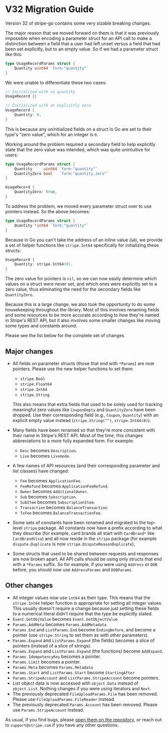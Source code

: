 # V32 Migration Guide

Version 32 of stripe-go contains some very sizable breaking changes.

The major reason that we moved forward on them is that it was previously
impossible when encoding a parameter struct for an API call to make a
distinction between a field that a user had left unset versus a field that had
been set explicitly, but to an empty value. So if we had a parameter struct
like this:

``` go
type UsageRecordParams struct {
	Quantity uint64 `form:"quantity"`
}
```

We were unable to differentiate these two cases:

``` go
// Initialized with no quantity
UsageRecord {}

// Initialized with an explicitly zero
UsageRecord {
    Quantity: 0,
}
```

This is because any uninitialized fields on a struct in Go are set to their
type's "zero value", which for an integer is `0`.

Working around the problem required a secondary field to help explicitly state
that the zero value was intended, which was quite unintuitive for users:

``` go
type UsageRecordParams struct {
	Quantity     uint64 `form:"quantity"`
	QuantityZero bool   `form:"quantity,zero"`
}

UsageRecord {
    QuantityZero: true,
}
```

To address the problem, we moved every parameter struct over to use pointers
instead. So the above becomes:

``` go
type UsageRecordParams struct {
	Quantity *int64 `form:"quantity"`
}
```

Because in Go you can't take the address of an inline value (`&0`), we provide
a set of helper functions like `stripe.Int64` specifically for initializing
these structs:

``` go
UsageRecord {
    Quantity: stripe.Int64(0),
}
```

The zero value for pointers is `nil`, so we can now easily determine which
values on a struct were never set, and which ones were explicitly set to a zero
value, thus eliminating the need for the secondary fields like `QuantityZero`.

Because this is a large change, we also took the opportunity to do some
housekeeping throughout the library. Most of this involves renaming fields and
some resources to be more accurate according to how they're named in Stripe's
REST API, but it also involves some smaller changes like moving some types and
constants around.

Please see the list below for the complete set of changes.

## Major changes

* All fields on parameter structs (those that end with `*Params`) are now
  pointers. Please use the new helper functions to set them:
    * `stripe.Bool`
    * `stripe.Float64`
    * `stripe.Int64`
    * `stripe.String`

    This also means that extra fields that used to be solely used for tracking
    meaningful zero values like `CouponEmpty` and `QuantityZero` have been
    dropped. Use their corresponding field (e.g., `Coupon`, `Quantity`) with an
    explicit empty value instead (`stripe.String("")`, `stripe.Int64(0)`).
* Many fields have been renamed so that they're more consistent with their name
  in Stripe's REST API. Most of the time, this changes abbreviations to a more
  fully expanded form. For example:
    * `Desc` becomes `Description`.
    * `Live` becomes `Livemode`.
* A few names of API resources (and their corresponding parameter and list
  classes) have changed:
    * `Fee` becomes `ApplicationFee`.
    * `FeeRefund` becomes `ApplicationFeeRefund`.
    * `Owner` becomes `AdditionalOwner`.
    * `Sub` becomes `Subscription`.
    * `SubItem` becomes `SubscriptionItem`.
    * `Transaction` becomes `BalanceTransaction`.
    * `TxFee` becomes `BalanceTransactionFee`.
* Some sets of constants have been renamed and migrated to the top-level
  `stripe` package. All constants now have a prefix according to what they
  describe (for example, card brands all start with `CardBrand*` like
  `CardBrandVisa`) and all now reside in the `stripe` package (for example
  `dispute.Duplicate` is now `stripe.DisputeReasonDuplicate`).
* Some structs that used to be shared between requests and responses are now
  broken apart. All API calls should be using only structs that end with a
  `*Params` suffix. So for example, if you were using `Address` or `DOB`
  before, you should now use `AddressParams` and `DOBParams`.

## Other changes

* All integer values now use `int64` as their type. This means that the
  `stripe.Int64` helper function is appropriate for setting all integer values.
  This usually doesn't require a change because just setting these fields to a
  numerical literal didn't require that the type be explicitly stated.
* `Event.GetObjValue` becomes `Event.GetObjectValue`
* `Params.AddMeta` becomes `Params.AddMetadata`
* `Params.End` and `ListParams.End` become `EndingBefore`, and become a pointer
  (use `stripe.String` to set them as with other parameters).
* `Params.Expand` and `ListParams.Expand` (the fields) becomes a slice of
  pointers (instead of a slice of strings).
* `Params.Expand` and `ListParams.Expand` (the functions) become `AddExpand`.
* `Params.IdempotencyKey` becomes a pointer.
* `Params.Limit` becomes a pointer.
* `Params.Meta` becomes `Params.Metadata`
* `Params.Start` and `ListParams.Start` become `StartingAfter`
* `Params.StripeAccount` and `ListParams.StripeAccount` become pointers.
* List object data is now accessed with `object.Data` instead of `object.List`.
  Nothing changes if you were using iterators and `Next`.
* The previously deprecated `FileUploadParams.File` has been removed. Please
  use `FileUploadParams.FileReader` instead.
* The previously deprecated `Params.Account` has been removed. Please use
  `Params.StripeAccount` instead.

As usual, if you find bugs, please [open them on the repository][issues], or
reach out to `support@stripe.com` if you have any other questions.

[issues]: https://github.com/braineet/stripe-go/issues/new

<!--
# vim: set tw=79:
-->
